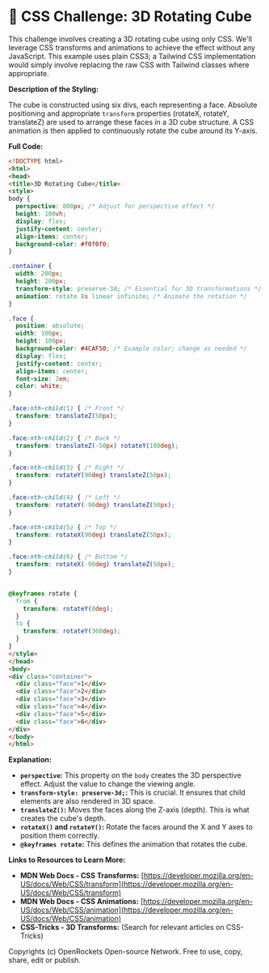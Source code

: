 # 🐞 CSS Challenge:  3D Rotating Cube


This challenge involves creating a 3D rotating cube using only CSS.  We'll leverage CSS transforms and animations to achieve the effect without any JavaScript.  This example uses plain CSS3;  a Tailwind CSS implementation would simply involve replacing the raw CSS with Tailwind classes where appropriate.

**Description of the Styling:**

The cube is constructed using six divs, each representing a face.  Absolute positioning and appropriate `transform` properties (rotateX, rotateY, translateZ) are used to arrange these faces in a 3D cube structure.  A CSS animation is then applied to continuously rotate the cube around its Y-axis.


**Full Code:**

```html
<!DOCTYPE html>
<html>
<head>
<title>3D Rotating Cube</title>
<style>
body {
  perspective: 800px; /* Adjust for perspective effect */
  height: 100vh;
  display: flex;
  justify-content: center;
  align-items: center;
  background-color: #f0f0f0;
}

.container {
  width: 200px;
  height: 200px;
  transform-style: preserve-3d; /* Essential for 3D transformations */
  animation: rotate 8s linear infinite; /* Animate the rotation */
}

.face {
  position: absolute;
  width: 100px;
  height: 100px;
  background-color: #4CAF50; /* Example color; change as needed */
  display: flex;
  justify-content: center;
  align-items: center;
  font-size: 2em;
  color: white;
}

.face:nth-child(1) { /* Front */
  transform: translateZ(50px);
}

.face:nth-child(2) { /* Back */
  transform: translateZ(-50px) rotateY(180deg);
}

.face:nth-child(3) { /* Right */
  transform: rotateY(90deg) translateZ(50px);
}

.face:nth-child(4) { /* Left */
  transform: rotateY(-90deg) translateZ(50px);
}

.face:nth-child(5) { /* Top */
  transform: rotateX(90deg) translateZ(50px);
}

.face:nth-child(6) { /* Bottom */
  transform: rotateX(-90deg) translateZ(50px);
}


@keyframes rotate {
  from {
    transform: rotateY(0deg);
  }
  to {
    transform: rotateY(360deg);
  }
}
</style>
</head>
<body>
<div class="container">
  <div class="face">1</div>
  <div class="face">2</div>
  <div class="face">3</div>
  <div class="face">4</div>
  <div class="face">5</div>
  <div class="face">6</div>
</div>
</body>
</html>
```

**Explanation:**

* **`perspective`:** This property on the `body` creates the 3D perspective effect.  Adjust the value to change the viewing angle.
* **`transform-style: preserve-3d;`:** This is crucial. It ensures that child elements are also rendered in 3D space.
* **`translateZ()`:** Moves the faces along the Z-axis (depth).  This is what creates the cube's depth.
* **`rotateX()` and `rotateY()`:** Rotate the faces around the X and Y axes to position them correctly.
* **`@keyframes rotate`:** This defines the animation that rotates the cube.


**Links to Resources to Learn More:**

* **MDN Web Docs - CSS Transforms:** [https://developer.mozilla.org/en-US/docs/Web/CSS/transform](https://developer.mozilla.org/en-US/docs/Web/CSS/transform)
* **MDN Web Docs - CSS Animations:** [https://developer.mozilla.org/en-US/docs/Web/CSS/animation](https://developer.mozilla.org/en-US/docs/Web/CSS/animation)
* **CSS-Tricks - 3D Transforms:** (Search for relevant articles on CSS-Tricks)


Copyrights (c) OpenRockets Open-source Network. Free to use, copy, share, edit or publish.

